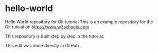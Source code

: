 # hello-world
Hello World repository for Git tutorial
This is an example repository for the Git tutoial on https://www.w3schools.com

This repository is built step by step in the tutorial.

This edit was done directly in GitHub.

